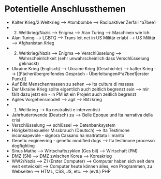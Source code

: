 # Potentielle Anschlussthemen
- Kalter Krieg/2.Weltkrieg --> Atombombe --> Radioaktiver Zerfall ^a7bee1
- 2. Weltkrieg/Nazis --> Enigma --> Alan Turing --> Maschinen wie Ich
- Alan Turing --> LGBTQ --> Trans leit net in US Militär erlabt --> US Militär --> Afghanistan Krieg 
- 2. Weltkrieg/Nazis --> Enigma --> Verschlüsselung --> Wahrscheinlichkeit (sehr unwahrscheinlich dass Verschlüsselung geknackt)
- Ukraine Krieg (Englisch) --> Ukraine Krieg (Geschichte) --> kalter Krieg --> [[Fächerübergreifendes Gespräch - Überleitungen#^a7bee1|erster Punkt]]
- Auf Bild Menschenmassen zu sehen --> Ita cultura di masssa
- Der Ukraine Krieg sollte eigentlich auch zeitlich begrenzt sein --> mir fällt dazu jetzt ein - in PM ist ein Projekt auch zeitlich begrenzt
- Agiles Vorgehensmodell --> agil --> Blitzkrieg
- 1. Weltkrieg --> Ita neutralisti e interventisti
- Jahrhudertwende (Deutsch) zu --> Belle Epoque und Ita narrativa della crisi
- Verschlüsselung --> schlüssel --> Datenbanksystem
- Hörigkeit/sexueller Missbrauch (Deutsch) --> Ita Testimone inconsapevole - signora Cassano ha maltrattato il marito
- Genetic engineering - genetic modified dogs --> Ita testimone processo dogfighting
- Sinus Mathe --> Wirtschaftszyklen (Ges bil) --> Wirtschaft (PM)
- DMZ (SN) --> DMZ zwischen Korea --> Koreakrieg
- WW2/Nazis --> Z1 (Erster Computer) --> Computer haben sich seit dem weit entwickelt --> Computer heute können alles, von Programmen, zu Webseiten --> HTML, CSS, JS, etc. --> (evtl.) PHP